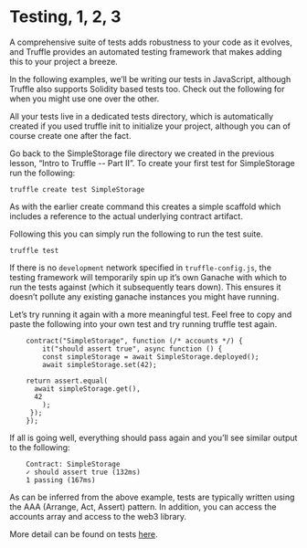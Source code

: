 # Testing, 1, 2, 3
A comprehensive suite of tests adds robustness to your code as it evolves, and Truffle provides an automated testing framework that makes adding this to your project a breeze.

In the following examples, we’ll be writing our tests in JavaScript, although Truffle also supports Solidity based tests too. Check out the following for when you might use one over the other.

All your tests live in a dedicated tests directory, which is automatically created if you used truffle init to initialize your project, although you can of course create one after the fact. 

Go back to the SimpleStorage file directory we created in the previous lesson, “Intro to Truffle -- Part II”. To create your first test for SimpleStorage run the following:

    truffle create test SimpleStorage

As with the earlier create command this creates a simple scaffold which includes a reference to the actual underlying contract artifact. 

Following this you can simply run the following to run the test suite.

    truffle test

If there is no `development` network specified in `truffle-config.js`, the testing framework will temporarily spin up it’s own Ganache with which to run the tests against (which it subsequently tears down). This ensures it doesn’t pollute any existing ganache instances you might have running.

Let’s try running it again with a more meaningful test. Feel free to copy and paste the following into your own test and try running truffle test again.

```solidity
    contract("SimpleStorage", function (/* accounts */) {
        it("should assert true", async function () {
        const simpleStorage = await SimpleStorage.deployed();
        await simpleStorage.set(42);
    
    return assert.equal(
      await simpleStorage.get(),
      42
        );
     });
    });
```

If all is going well, everything should pass again and you’ll see similar output to the following:

```solidity
    Contract: SimpleStorage
    ✓ should assert true (132ms)
    1 passing (167ms)
```

As can be inferred from the above example, tests are typically written using the AAA (Arrange, Act, Assert) pattern. In addition, you can access the accounts array and access to the web3 library.

More detail can be found on tests [here](https://www.trufflesuite.com/docs/truffle/testing/testing-your-contracts).